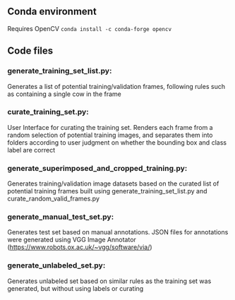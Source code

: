 ## Conda environment
Requires OpenCV
`conda install -c conda-forge opencv`

## Code files
### generate_training_set_list.py:
Generates a list of potential training/validation frames, following rules such as containing a single cow in the frame

### curate_training_set.py:
User Interface for curating the training set. Renders each frame from a random selection of potential training images, and separates them into folders according to user judgment on whether the bounding box and class label are correct

### generate_superimposed_and_cropped_training.py:
Generates training/validation image datasets based on the curated list of potential training frames built using generate_training_set_list.py and curate_random_valid_frames.py

### generate_manual_test_set.py:
Generates test set based on manual annotations. JSON files for annotations were generated using VGG Image Annotator (https://www.robots.ox.ac.uk/~vgg/software/via/)

### generate_unlabeled_set.py:
Generates unlabeled set based on similar rules as the training set was generated, but without using labels or curating
